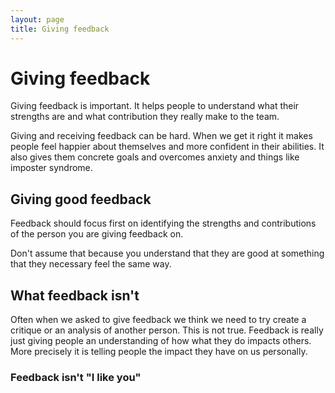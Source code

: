 ```yaml
---
layout: page
title: Giving feedback
---
```


# Giving feedback

Giving feedback is important. It helps people to understand what their strengths are and what contribution they really make to the team.

Giving and receiving feedback can be hard. When we get it right it makes people feel happier about themselves and more confident in their abilities. It also gives them concrete goals and overcomes anxiety and things like imposter syndrome.

## Giving good feedback

Feedback should focus first on identifying the strengths and contributions of the person you are giving feedback on.

Don't assume that because you understand that they are good at something that they necessary feel the same way.

## What feedback isn't

Often when we asked to give feedback we think we need to try create a critique or an analysis of another person. This is not true. Feedback is really just giving people an understanding of how what they do impacts others. More precisely it is telling people the impact they have on us personally.

### Feedback isn't "I like you"


